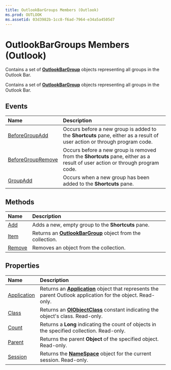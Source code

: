 ```yaml
---
title: OutlookBarGroups Members (Outlook)
ms.prod: OUTLOOK
ms.assetid: 03d3982b-1cc8-f6ad-7964-e34a5a4505d7
---
```



# OutlookBarGroups Members (Outlook)
Contains a set of  **[OutlookBarGroup](outlookbargroup-object-outlook.md)** objects representing all groups in the Outlook Bar.

Contains a set of  **[OutlookBarGroup](outlookbargroup-object-outlook.md)** objects representing all groups in the Outlook Bar.


## Events



|**Name**|**Description**|
|:-----|:-----|
|[BeforeGroupAdd](outlookbargroups-beforegroupadd-event-outlook.md)|Occurs before a new group is added to the  **Shortcuts** pane, either as a result of user action or through program code.|
|[BeforeGroupRemove](outlookbargroups-beforegroupremove-event-outlook.md)|Occurs before a new group is removed from the  **Shortcuts** pane, either as a result of user action or through program code.|
|[GroupAdd](outlookbargroups-groupadd-event-outlook.md)|Occurs when a new group has been added to the  **Shortcuts** pane.|

## Methods



|**Name**|**Description**|
|:-----|:-----|
|[Add](outlookbargroups-add-method-outlook.md)|Adds a new, empty group to the  **Shortcuts** pane.|
|[Item](outlookbargroups-item-method-outlook.md)|Returns an  **[OutlookBarGroup](outlookbargroup-object-outlook.md)** object from the collection.|
|[Remove](outlookbargroups-remove-method-outlook.md)|Removes an object from the collection.|

## Properties



|**Name**|**Description**|
|:-----|:-----|
|[Application](outlookbargroups-application-property-outlook.md)|Returns an  **[Application](application-object-outlook.md)** object that represents the parent Outlook application for the object. Read-only.|
|[Class](outlookbargroups-class-property-outlook.md)|Returns an  **[OlObjectClass](olobjectclass-enumeration-outlook.md)** constant indicating the object's class. Read-only.|
|[Count](outlookbargroups-count-property-outlook.md)|Returns a  **Long** indicating the count of objects in the specified collection. Read-only.|
|[Parent](outlookbargroups-parent-property-outlook.md)|Returns the parent  **Object** of the specified object. Read-only.|
|[Session](outlookbargroups-session-property-outlook.md)|Returns the  **[NameSpace](namespace-object-outlook.md)** object for the current session. Read-only.|

